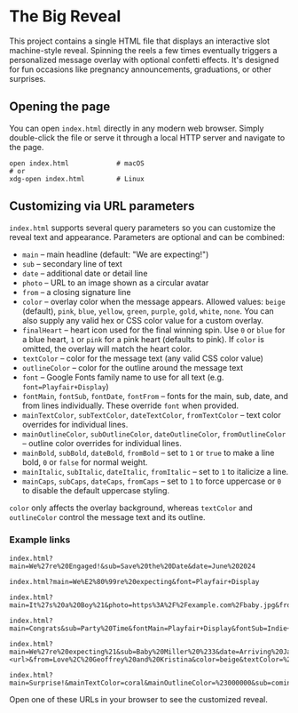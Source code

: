 # The Big Reveal

This project contains a single HTML file that displays an interactive slot machine-style reveal. Spinning the reels a few times eventually triggers a personalized message overlay with optional confetti effects. It's designed for fun occasions like pregnancy announcements, graduations, or other surprises.

## Opening the page

You can open `index.html` directly in any modern web browser. Simply double-click the file or serve it through a local HTTP server and navigate to the page.

```
open index.html            # macOS
# or
xdg-open index.html        # Linux
```

## Customizing via URL parameters

`index.html` supports several query parameters so you can customize the reveal text and appearance. Parameters are optional and can be combined:

- `main` – main headline (default: "We are expecting!")
- `sub` – secondary line of text
- `date` – additional date or detail line
- `photo` – URL to an image shown as a circular avatar
- `from` – a closing signature line
- `color` – overlay color when the message appears. Allowed values: `beige` (default), `pink`, `blue`, `yellow`, `green`, `purple`, `gold`, `white`, `none`. You can also supply any valid hex or CSS color value for a custom overlay.
- `finalHeart` – heart icon used for the final winning spin. Use `0` or `blue` for a blue heart, `1` or `pink` for a pink heart (defaults to pink). If `color` is omitted, the overlay will match the heart color.
- `textColor` – color for the message text (any valid CSS color value)
- `outlineColor` – color for the outline around the message text
- `font` – Google Fonts family name to use for all text (e.g. `font=Playfair+Display`)
- `fontMain`, `fontSub`, `fontDate`, `fontFrom` – fonts for the main, sub, date, and from lines individually. These override `font` when provided.
- `mainTextColor`, `subTextColor`, `dateTextColor`, `fromTextColor` – text color overrides for individual lines.
- `mainOutlineColor`, `subOutlineColor`, `dateOutlineColor`, `fromOutlineColor` – outline color overrides for individual lines.
- `mainBold`, `subBold`, `dateBold`, `fromBold` – set to `1` or `true` to make a line bold, `0` or `false` for normal weight.
- `mainItalic`, `subItalic`, `dateItalic`, `fromItalic` – set to `1` to italicize a line.
- `mainCaps`, `subCaps`, `dateCaps`, `fromCaps` – set to `1` to force uppercase or `0` to disable the default uppercase styling.

`color` only affects the overlay background, whereas `textColor` and `outlineColor` control the message text and its outline.

### Example links

```
index.html?main=We%27re%20Engaged!&sub=Save%20the%20Date&date=June%202024
```

```
index.html?main=We%E2%80%99re%20expecting&font=Playfair+Display
```

```
index.html?main=It%27s%20a%20Boy%21&photo=https%3A%2F%2Fexample.com%2Fbaby.jpg&from=Love%2C%20Alice%20and%20Bob&color=coral
```

```
index.html?main=Congrats&sub=Party%20Time&fontMain=Playfair+Display&fontSub=Indie+Flower
```

```
index.html?main=We%27re%20expecting%21&sub=Baby%20Miller%20%233&date=Arriving%20January%202026&photo=<url>&from=Love%2C%20Geoffrey%20and%20Kristina&color=beige&textColor=%23000000&outlineColor=%23888888
```

```
index.html?main=Surprise!&mainTextColor=coral&mainOutlineColor=%23000000&sub=coming%20soon&subCaps=0&subItalic=1
```

Open one of these URLs in your browser to see the customized reveal.
